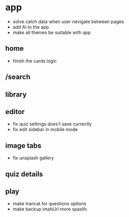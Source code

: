# app

- solve catch data when user nevigate between pages
- add Ai to the app
- make all themes be suitable with app

## home

- finish the cards logic

## /search

## library

## editor

- fix quiz settings does't save currectly
- fix edit sidebar in mobile mode

## image tabs

- fix unsplash gallery

## quiz details

## play

- make trancat for questions options
- make backup imahUrl more spasifc
